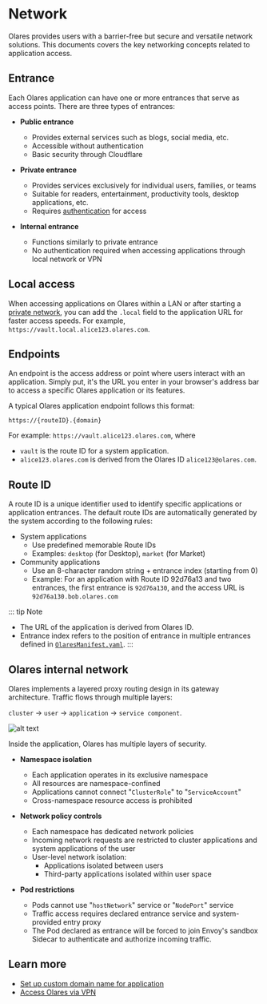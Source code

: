 # Network

Olares provides users with a barrier-free but secure and versatile network solutions. This documents covers the key networking concepts related to application access.

## Entrance

Each Olares application can have one or more entrances that serve as access points. There are three types of entrances:

- **Public entrance**
  - Provides external services such as blogs, social media, etc. 
  - Accessible without authentication 
  - Basic security through Cloudflare

- **Private entrance**
  - Provides services exclusively for individual users, families, or teams
  - Suitable for readers, entertainment, productivity tools, desktop applications, etc.
  - Requires [authentication](account.md#multi-factor-authentication-mfa) for access

- **Internal entrance**
  - Functions similarly to private entrance
  - No authentication required when accessing applications through local network or VPN

## Local access
When accessing applications on Olares within a LAN or after starting a [private network](../tasks/private-network.md), you can add the `.local` field to the application URL for faster access speeds. For example, `https://vault.local.alice123.olares.com`.

## Endpoints

An endpoint is the access address or point where users interact with an application. Simply put, it's the URL you enter in your browser's address bar to access a specific Olares application or its features. 

A typical Olares application endpoint follows this format:

    https://{routeID}.{domain}

For example: `https://vault.alice123.olares.com`, where

- `vault` is the route ID for a system application.
- `alice123.olares.com` is derived from the Olares ID `alice123@olares.com`.

## Route ID

A route ID is a unique identifier used to identify specific applications or application entrances. The default route IDs are automatically generated by the system according to the following rules:

- System applications
  - Use predefined memorable Route IDs
  - Examples: `desktop` (for Desktop), `market` (for Market)
- Community applications 
  - Use an 8-character random string + entrance index (starting from 0)
  - Example: For an application with Route ID 92d76a13 and two entrances, the first entrance is `92d76a130`, and the access URL is `92d76a130.bob.olares.com`

::: tip Note
- The URL of the application is derived from Olares ID.
- Entrance index refers to the position of entrance in multiple entrances defined in [`OlaresManifest.yaml`](../../developer/develop/package/manifest.md).
:::

## Olares internal network

Olares implements a layered proxy routing design in its gateway architecture. Traffic flows through multiple layers:

`cluster` -> `user` -> `application` -> `service component`.

![alt text](/images/overview/olares/image4.jpeg)

Inside the application, Olares has multiple layers of security.

- **Namespace isolation**
  - Each application operates in its exclusive namespace
  - All resources are namespace-confined
  - Applications cannot connect "`ClusterRole`" to "`ServiceAccount`"
  - Cross-namespace resource access is prohibited

- **Network policy controls**
  - Each namespace has dedicated network policies
  - Incoming network requests are restricted to cluster applications and system applications of the user
  - User-level network isolation:
    - Applications isolated between users 
    - Third-party applications isolated within user space
- **Pod restrictions**
  - Pods cannot use "`hostNetwork`" service or "`NodePort`" service
  - Traffic access requires declared entrance service and system-provided entry proxy
  - The Pod declared as entrance will be forced to join Envoy's sandbox Sidecar to authenticate and authorize incoming traffic.

## Learn more
- [Set up custom domain name for application](../tasks/access-settings.md#custom-domain-name)
- [Access Olares via VPN](../tasks/private-network.md)




